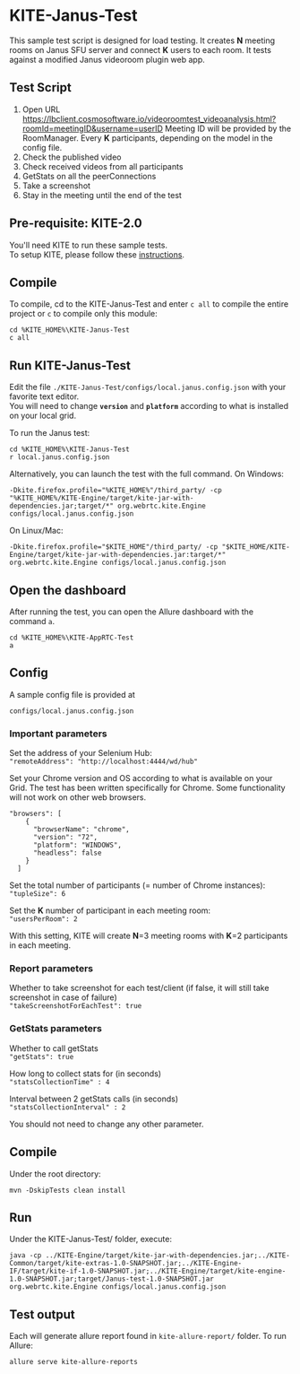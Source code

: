 #  KITE-Janus-Test

This sample test script is designed for load testing. It creates **N** meeting rooms on Janus SFU server and connect **K** users to each room.
It tests against a modified Janus videoroom plugin web app.

## Test Script


1.	Open URL https://lbclient.cosmosoftware.io/videoroomtest_videoanalysis.html?roomId=meetingID&username=userID
Meeting ID will be provided by the RoomManager. Every **K** participants, depending on the model in the config file.
2.	Check the published video
3.	Check received videos from all participants
4.	GetStats on all the peerConnections
5.	Take a screenshot
6.	Stay in the meeting until the end of the test


## Pre-requisite: KITE-2.0

You'll need KITE to run these sample tests.  
To setup KITE, please follow these [instructions](https://github.com/webrtc/KITE/blob/master/README.md).   

## Compile

To compile, cd to the KITE-Janus-Test and enter `c all` to compile the entire project or `c` to compile only this module:
```
cd %KITE_HOME%\KITE-Janus-Test
c all
```

## Run KITE-Janus-Test

Edit the file `./KITE-Janus-Test/configs/local.janus.config.json` with your favorite text editor.  
You will need to change __`version`__ and __`platform`__ according to what is installed on your local grid.

To run the Janus test:
```
cd %KITE_HOME%\KITE-Janus-Test
r local.janus.config.json
```

Alternatively, you can launch the test with the full command.
On Windows:  
```
-Dkite.firefox.profile="%KITE_HOME%"/third_party/ -cp "%KITE_HOME%/KITE-Engine/target/kite-jar-with-dependencies.jar;target/*" org.webrtc.kite.Engine configs/local.janus.config.json
```
On Linux/Mac:  
```
-Dkite.firefox.profile="$KITE_HOME"/third_party/ -cp "$KITE_HOME/KITE-Engine/target/kite-jar-with-dependencies.jar:target/*" org.webrtc.kite.Engine configs/local.janus.config.json
```

## Open the dashboard

After running the test, you can open the Allure dashboard with the command `a`.
```
cd %KITE_HOME%\KITE-AppRTC-Test
a
```

## Config
 
 A sample config file is provided at  
 
 `configs/local.janus.config.json`  

### Important parameters 

Set the address of your Selenium Hub:  
  `"remoteAddress": "http://localhost:4444/wd/hub"`  
  
Set your Chrome version and OS according to what is available on your Grid. The test has been written specifically for Chrome. Some functionality will not work on other web browsers.
```
"browsers": [
    {
      "browserName": "chrome",
      "version": "72",
      "platform": "WINDOWS",
      "headless": false
    }
  ]
```


Set the total number of participants (= number of Chrome instances):  
`"tupleSize": 6`  

Set the **K** number of participant in each meeting room:  
`"usersPerRoom": 2`  

With this setting, KITE will create **N**=3 meeting rooms with **K**=2 participants in each meeting.  


### Report parameters

Whether to take screenshot for each test/client (if false, it will still take screenshot in case of failure)     
`"takeScreenshotForEachTest": true`  


### GetStats parameters

Whether to call getStats  
`"getStats": true`  

How long to collect stats for (in seconds)  
`"statsCollectionTime" : 4`  

Interval between 2 getStats calls (in seconds)  
`"statsCollectionInterval" : 2`



You should not need to change any other parameter.


## Compile

Under the root directory:  
``` 
mvn -DskipTests clean install 
``` 

## Run

Under the KITE-Janus-Test/ folder, execute:  
```
java -cp ../KITE-Engine/target/kite-jar-with-dependencies.jar;../KITE-Common/target/kite-extras-1.0-SNAPSHOT.jar;../KITE-Engine-IF/target/kite-if-1.0-SNAPSHOT.jar;../KITE-Engine/target/kite-engine-1.0-SNAPSHOT.jar;target/Janus-test-1.0-SNAPSHOT.jar org.webrtc.kite.Engine configs/local.janus.config.json
```


## Test output

Each will generate allure report found in `kite-allure-report/` folder.
To run Allure:
```
allure serve kite-allure-reports
```





